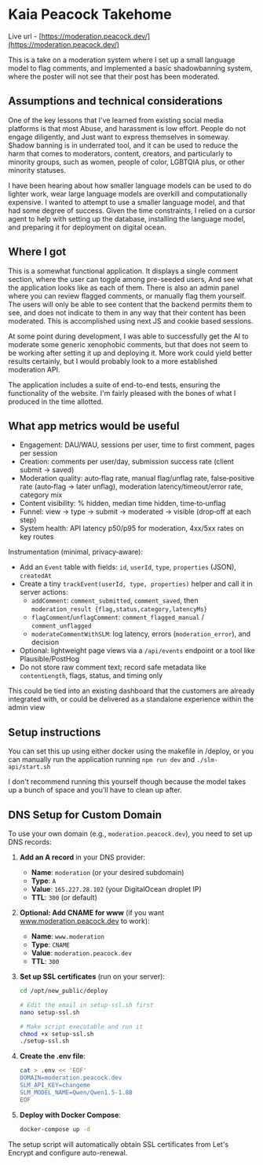 # Kaia Peacock Takehome

Live url - [https://moderation.peacock.dev/](https://moderation.peacock.dev/)

This is a take on a moderation system where I set up a small language model to flag comments, and implemented a basic shadowbanning system, where the poster will not see that their post has been moderated.

## Assumptions and technical considerations

One of the key lessons that I've learned from existing social media platforms is that most Abuse, and harassment is low effort. People do not engage diligently, and Just want to express themselves in someway. Shadow banning is in underrated tool, and it can be used to reduce the harm that comes to moderators, content, creators, and particularly to minority groups, such as women, people of color, LGBTQIA plus, or other minority statuses.

I have been hearing about how smaller language models can be used to do lighter work, wear large language models are overkill and computationally expensive. I wanted to attempt to use a smaller language model, and that had some degree of success. Given the time constraints, I relied on a cursor agent to help with setting up the database, installing the language model, and preparing it for deployment on digital ocean.

## Where I got

This is a somewhat functional application. It displays a single comment section, where the user can toggle among pre-seeded users, And see what the application looks like as each of them. There is also an admin panel where you can review flagged comments, or manually flag them yourself. The users will only be able to see content that the backend permits them to see, and does not indicate to them in any way that their content has been moderated. This is accomplished using next JS and cookie based sessions.

At some point during development, I was able to successfully get the AI to moderate some generic xenophobic comments, but that does not seem to be working after setting it up and deploying it. More work could yield better results certainly, but I would probably look to a more established moderation API.

The application includes a suite of end-to-end tests, ensuring the functionality of the website. I'm fairly pleased with the bones of what I produced in the time allotted.

## What app metrics would be useful

- Engagement: DAU/WAU, sessions per user, time to first comment, pages per session
- Creation: comments per user/day, submission success rate (client submit → saved)
- Moderation quality: auto‑flag rate, manual flag/unflag rate, false‑positive rate (auto‑flag → later unflag), moderation latency/timeout/error rate, category mix
- Content visibility: % hidden, median time hidden, time‑to‑unflag
- Funnel: view → type → submit → moderated → visible (drop‑off at each step)
- System health: API latency p50/p95 for moderation, 4xx/5xx rates on key routes

Instrumentation (minimal, privacy‑aware):
- Add an `Event` table with fields: `id`, `userId`, `type`, `properties` (JSON), `createdAt`
- Create a tiny `trackEvent(userId, type, properties)` helper and call it in server actions:
  - `addComment`: `comment_submitted`, `comment_saved`, then `moderation_result {flag,status,category,latencyMs}`
  - `flagComment`/`unflagComment`: `comment_flagged_manual` / `comment_unflagged`
  - `moderateCommentWithSLM`: log latency, errors (`moderation_error`), and decision
- Optional: lightweight page views via a `/api/events` endpoint or a tool like Plausible/PostHog
- Do not store raw comment text; record safe metadata like `contentLength`, flags, status, and timing only

This could be tied into an existing dashboard that the customers are already integrated with, or could be delivered as a standalone experience within the admin view


## Setup instructions

You can set this up using either docker using the makefile in /deploy, or you can manually run the application running `npm run dev` and `./slm-api/start.sh`

I don't recommend running this yourself though because the model takes up a bunch of space and you'll have to clean up after.

## DNS Setup for Custom Domain

To use your own domain (e.g., `moderation.peacock.dev`), you need to set up DNS records:

1. **Add an A record** in your DNS provider:
   - **Name**: `moderation` (or your desired subdomain)
   - **Type**: `A`
   - **Value**: `165.227.28.102` (your DigitalOcean droplet IP)
   - **TTL**: `300` (or default)

2. **Optional: Add CNAME for www** (if you want www.moderation.peacock.dev to work):
   - **Name**: `www.moderation`
   - **Type**: `CNAME`
   - **Value**: `moderation.peacock.dev`
   - **TTL**: `300`

3. **Set up SSL certificates** (run on your server):
   ```bash
   cd /opt/new_public/deploy
   
   # Edit the email in setup-ssl.sh first
   nano setup-ssl.sh
   
   # Make script executable and run it
   chmod +x setup-ssl.sh
   ./setup-ssl.sh
   ```

4. **Create the .env file**:
   ```bash
   cat > .env << 'EOF'
   DOMAIN=moderation.peacock.dev
   SLM_API_KEY=changeme
   SLM_MODEL_NAME=Qwen/Qwen1.5-1.8B
   EOF
   ```

5. **Deploy with Docker Compose**:
   ```bash
   docker-compose up -d
   ```

The setup script will automatically obtain SSL certificates from Let's Encrypt and configure auto-renewal.

